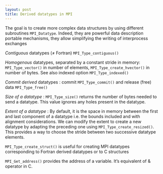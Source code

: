 ```yaml
---
layout: post
title: Derived datatypes in MPI
---
```


The goal is to create more complex data structures by using different subroutines `MPI_Datatype`. Indeed, they are powerful data description portable mechanisms, they allow simplifying the writing of interprocess exchanges

*Contiguous* datatypes ($\neq$ Fortran) `MPI_Type_contiguous()`

*Homogenous* datatypes, separated by a constant stride in memory: `MPI_Type_vector()` in number of elements, `MPI_Type_create_hvector()` in number of bytes. See also indexed option `MPI_Type_indexed()`

*Commit derived* datatypes : commit `MPI_Type_commit()` and release (free) data `MPI_Type_free()`

*Size of a datatype* : `MPI_Type_size()` returns the number of bytes needed to send a datatype. This value ignores any holes present in the datatype.

*Extent of a datatype* : By default, it is the space in memory between the first and last component of a datatype i.e. the bounds included and with alignment considerations. We can modify the extent to create a new datatype by adapting the preceding one using `MPI_Type_create_resized()`. This provides a way to choose the stride between two successive datatype elements.

`MPI_Type_create_struct()` is useful for creating MPI datatypes corresponding to
Fortran derived datatypes or to C structures

`MPI_Get_address()` provides the address of a variable. It’s equivalent of & operator in C.
